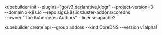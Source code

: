 kubebuilder init  --plugins="go/v3,declarative,klogr" --project-version=3 \
  --domain x-k8s.io --repo sigs.k8s.io/cluster-addons/coredns \
  --owner "The Kubernetes Authors" --license apache2

kubebuilder create api --group addons --kind CoreDNS --version v1alpha1
